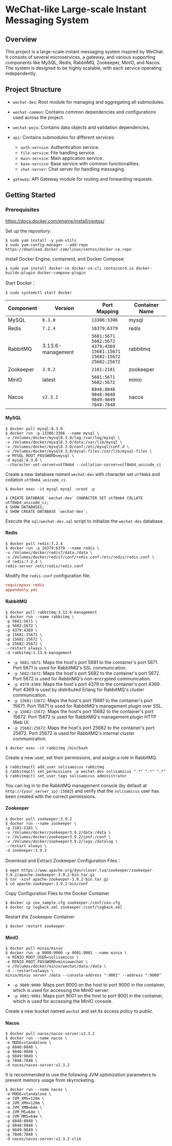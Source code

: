# WeChat-like Large-scale Instant Messaging System

## Overview

This project is a large-scale instant messaging system inspired by WeChat. It consists of several microservices, a gateway, and various supporting components like MySQL, Redis, RabbitMQ, Zookeeper, MinIO, and Nacos. The system is designed to be highly scalable, with each service operating independently.

## Project Structure

- `wechat-dev`: Root module for managing and aggregating all submodules.

- `wechat-common`: Contains common dependencies and configurations used across the project. 
- `wechat-pojo`: Contains data objects and validation dependencies. 
- `api`: Contains submodules for different services:  
  - `auth-service`: Authentication service. 
  - `file-service`: File handling service.  
  - `main-service`: Main application service.  
  - `base-service`: Base service with common functionalities.  
  - `chat-server`: Chat server for handling messaging. 
- `gateway`: API Gateway module for routing and forwarding requests.

## Getting Started

### Prerequisites

https://docs.docker.com/engine/install/centos/

Set up the repository:

```shell
$ sudo yum install -y yum-utils
$ sudo yum-config-manager --add-repo https://download.docker.com/linux/centos/docker-ce.repo
```
Install Docker Engine, containerd, and Docker Compose:

```shell
$ sudo yum install docker-ce docker-ce-cli containerd.io docker-buildx-plugin docker-compose-plugin
```

Start Docker：

```shell
$ sudo systemctl start docker
```

| Component | Version           | Port Mapping                                                 | Container Name |
| --------- | ----------------- | ------------------------------------------------------------ | -------------- |
| MySQL     | `8.3.0`           | `13306:3306`                                                 | mysql          |
| Redis     | `7.2.4`           | `16379:6379`                                                 | redis          |
| RabbitMQ  | 3.13.6-management | `5681:5671`<br>`5682:5672`<br>`4379:4369`<br>`15681:15671`<br>`15682:15672`<br>`25682:25672` | rabbitmq       |
| Zookeeper | `3.9.2`           | `2181:2181`                                                  | zookeeper      |
| MinIO     | latest            | `5681:5671`<br/>`5682:5672`                                  | minio          |
| Nacos     | `v2.3.2`          | `8848:8848`<br>`9848:9848`<br>`9849:9849`<br>`7848:7848`     | nacos          |

#### MySQL

```shell
$ docker pull mysql:8.3.0
$ docker run -p 13306:3306 --name mysql \
-v /Volumes/docker/mysql8.3.0/log:/var/log/mysql \
-v /Volumes/docker/mysql8.3.0/data:/var/lib/mysql \
-v /Volumes/docker/mysql8.3.0/conf:/etc/mysql/conf.d \
-v /Volumes/docker/mysql8.3.0/mysql-files:/var/lib/mysql-files \
-e MYSQL_ROOT_PASSWORD=mysql \
-d mysql:8.3.0 \
--character-set-server=utf8mb4 --collation-server=utf8mb4_unicode_ci
```

Create a new database named `wechat-dev` with character set `utf8mb4` and collation `utf8mb4_unicode_ci`.

```shell
$ docker exec -it mysql mysql -uroot -p
```

```shell
$ CREATE DATABASE `wechat-dev` CHARACTER SET utf8mb4 COLLATE utf8mb4_unicode_ci;
$ SHOW DATABASES;
$ SHOW CREATE DATABASE `wechat-dev`;
```

Execute the `sql/wechat-dev.sql` script to initialize the `wechat-dev` database.

#### Redis

```shell
$ docker pull redis:7.2.4
$ docker run -p 16379:6379 --name redis \
-v /Volumes/docker/redis7/data:/data \
-v /Volumes/docker/redis7/conf/redis.conf:/etc/redis/redis.conf \
-d redis:7.2.4 \
redis-server /etc/redis/redis.conf
```

Modify the `redis.conf` configuration file.

```conf
requirepass redis
appendonly yes
```

#### RabbitMQ

```shell
$ docker pull rabbitmq:3.13.6-management
$ docker run --name rabbitmq \
-p 5681:5671 \
-p 5682:5672 \
-p 4379:4369 \
-p 15681:15671 \
-p 15682:15672 \
-p 25682:25672 \
--restart always \
-d rabbitmq:3.13.6-management
```

- `-p 5681:5671`: Maps the host's port 5681 to the container's port 5671. Port 5671 is used for RabbitMQ's SSL communication.
- `-p 5682:5672`: Maps the host's port 5682 to the container's port 5672. Port 5672 is used for RabbitMQ's non-encrypted communication.
- `-p 4379:4369`: Maps the host's port 4379 to the container's port 4369. Port 4369 is used by distributed Erlang for RabbitMQ's cluster communication.
- `-p 15681:15671`: Maps the host's port 15681 to the container's port 15671. Port 15671 is used for RabbitMQ's management plugin over SSL.
- `-p 15682:15672`: Maps the host's port 15682 to the container's port 15672. Port 15672 is used for RabbitMQ's management plugin HTTP Web UI.
- `-p 25682:25672`: Maps the host's port 25682 to the container's port 25672. Port 25672 is used for RabbitMQ's internal cluster communication.

```shell
$ docker exec -it rabbitmq /bin/bash
```
Create a new user, set their permissions, and assign a role in RabbitMQ.
```shell
$ rabbitmqctl add_user solisamicus rabbitmq
$ rabbitmqctl set_permissions -p wechat-dev solisamicus ".*" ".*" ".*"
$ rabbitmqctl set_user_tags solisamicus administrator
```

You can log in to the RabbitMQ management console (by default at `http://{your_server_ip}:15682`) and verify that the `solisamicus` user has been created with the correct permissions.

#### Zookeeper

```shell
$ docker pull zookeeper:3.9.2
$ docker run --name zookeeper \
-p 2181:2181 \
-v /Volumes/docker/zookeeper3.9.2/data:/data \
-v /Volumes/docker/zookeeper3.9.2/conf:/conf \
-v /Volumes/docker/zookeeper3.9.2/logs:/datalog \
--restart always \
-d zookeeper:3.9.2
```

Download and Extract Zookeeper Configuration Files：

```shell
$ wget https://www.apache.org/dyn/closer.lua/zookeeper/zookeeper-3.9.2/apache-zookeeper-3.9.2-bin.tar.gz
$ tar -xzvf apache-zookeeper-3.9.2-bin.tar.gz
$ cd apache-zookeeper-3.9.2-bin/conf
```

Copy Configuration Files to the Docker Container

```shell
$ docker cp zoo_sample.cfg zookeeper:/conf/zoo.cfg
$ docker cp logback.xml zookeeper:/conf/logback.xml
```

Restart the Zookeeper Container

```shell
$ docker restart zookeeper
```

#### MinIO

```shell
$ docker pull minio/minio
$ docker run -p 9000:9000 -p 9001:9001 --name minio \
-e MINIO_ROOT_USER=solisamicus \
-e MINIO_ROOT_PASSWORD=miniowechat \
-v /Volumes/docker/minio/wechat/data:/data \
-d --restart=always \
minio/minio server /data --console-address ":9001" --address ":9000"
```

- `-p 9000:9000`: Maps port 9000 on the host to port 9000 in the container, which is used for accessing the MinIO server.
- `-p 9001:9001`: Maps port 9001 on the host to port 9001 in the container, which is used for accessing the MinIO console.

Create a new bucket named `wechat` and set its access policy to public.

#### Nacos

```shell
$ docker pull nacos/nacos-server:v2.3.2
$ docker run --name nacos \
-e MODE=standalone \
-p 8848:8848 \
-p 9848:9848 \
-p 9849:9849 \
-p 7848:7848 \
-d nacos/nacos-server:v2.3.2
```

It is recommended to use the following JVM optimization parameters to prevent memory usage from skyrocketing.

```shell
$ docker run --name nacos \
-e MODE=standalone \
-e JVM_XMS=128m \
-e JVM_XMX=128m \
-e JVM_XMN=64m \
-e JVM_MS=64m \
-e JVM_MMS=64m \
-p 8848:8848 \
-p 9848:9848 \
-p 9849:9849 \
-p 7848:7848 \
-d nacos/nacos-server:v2.3.2-slim
```
